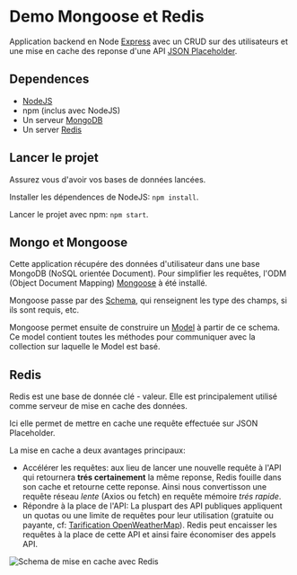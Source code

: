 # Demo Mongoose et Redis

Application backend en Node [Express](https://expressjs.com/fr/) avec un CRUD sur des utilisateurs et une mise en cache des reponse d'une API [JSON Placeholder](https://jsonplaceholder.typicode.com/).

## Dependences

- [NodeJS](https://nodejs.org/fr/)
- npm (inclus avec NodeJS)
- Un serveur [MongoDB](https://www.mongodb.com/fr-fr)
- Un server [Redis](https://redis.io/)

## Lancer le projet

Assurez vous d'avoir vos bases de données lancées.

Installer les dépendences de NodeJS: `npm install`.

Lancer le projet avec npm: `npm start`.

## Mongo et Mongoose

Cette application récupére des données d'utilisateur dans une base MongoDB (NoSQL orientée Document). Pour simplifier les requêtes, l'ODM (Object Document Mapping) [Mongoose](https://mongoosejs.com/) à été installé.

Mongoose passe par des [Schema](https://mongoosejs.com/docs/guide.html#definition), qui renseignent les type des champs, si ils sont requis, etc.

Mongoose permet ensuite de construire un [Model](https://mongoosejs.com/docs/models.html) à partir de ce schema. Ce model contient toutes les méthodes pour communiquer avec la collection sur laquelle le Model est basé.

## Redis

Redis est une base de donnée clé - valeur. Elle est principalement utilisé comme serveur de mise en cache des données.

Ici elle permet de mettre en cache une requête effectuée sur JSON Placeholder.

La mise en cache a deux avantages principaux:

- Accélérer les requêtes: aux lieu de lancer une nouvelle requête à l'API qui retournera **trés certainement** la même reponse, Redis fouille dans son cache et retourne cette reponse. Ainsi nous convertisson une requête réseau *lente* (Axios ou fetch) en requête mémoire *trés rapide*.
- Répondre à la place de l'API: La pluspart des API publiques appliquent un quotas ou une limite de requêtes pour leur utilisation (gratuite ou payante, cf: [Tarification OpenWeatherMap](https://openweathermap.org/price)). Redis peut encaisser les requêtes à la place de cette API et ainsi faire économiser des appels API.

![Schema de mise en cache avec Redis](./assets/mise-en-cache-redis-bg.svg)

